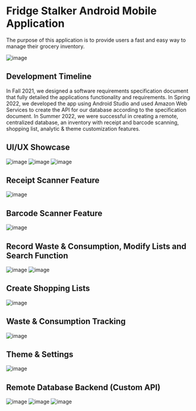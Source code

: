 # Fridge Stalker Android Mobile Application
The purpose of this application is to provide users a fast and easy way to manage their grocery inventory.

![image](https://user-images.githubusercontent.com/47125700/168901688-bf19da7d-b94f-4ed0-bd8a-c23bbe64e766.png)

## Development Timeline 
In Fall 2021, we designed a software requirements specification document that fully detailed the applications functionality and requirements. 
In Spring 2022, we developed the app using Android Studio and used Amazon Web Services to create the API for our database according to the specification document. 
In Summer 2022, we were successful in creating a remote, centralized database, an inventory with receipt and barcode scanning, shopping list, analytic & theme customization features.

## UI/UX Showcase
![image](https://user-images.githubusercontent.com/47125700/168901810-3a998826-6b5a-4620-b503-b057fae5cbfd.png)
![image](https://user-images.githubusercontent.com/47125700/168902027-c355f21b-e969-426d-9ac3-29c3dccdab32.png)
![image](https://user-images.githubusercontent.com/47125700/168902109-13e7071d-8e8a-4399-a3b7-9cd605a56a9e.png)

## Receipt Scanner Feature
![image](https://user-images.githubusercontent.com/47125700/168902298-c6736e7e-f301-40b3-adc6-f1f74bd3365d.png)

## Barcode Scanner Feature
![image](https://user-images.githubusercontent.com/47125700/168902467-943d3c99-8346-4dbf-925c-cf66dc71438a.png)

## Record Waste & Consumption, Modify Lists and Search Function
![image](https://user-images.githubusercontent.com/47125700/168902612-3cfdb879-8f32-457f-b58e-6c8d4b5617a7.png)
![image](https://user-images.githubusercontent.com/47125700/168902763-328f10af-7c36-433f-9842-1522b9fd046a.png)

## Create Shopping Lists
![image](https://user-images.githubusercontent.com/47125700/168903224-4abe790d-1776-4e3c-bc98-3cf144fd72c0.png)

## Waste & Consumption Tracking
![image](https://user-images.githubusercontent.com/47125700/168903336-11d3bc7f-37ee-4065-be26-94a3b0021a75.png)

## Theme & Settings
![image](https://user-images.githubusercontent.com/47125700/168903420-777f3e2c-9c2a-4b08-9f7c-6092e608ffc9.png)

## Remote Database Backend (Custom API)
![image](https://user-images.githubusercontent.com/47125700/168902875-b6641892-30dd-4b8d-b9b7-19eac0ebc8fe.png)
![image](https://user-images.githubusercontent.com/47125700/168902965-3f4c7454-074b-493b-9568-abd315906eb0.png)
![image](https://user-images.githubusercontent.com/47125700/168903101-aa68a066-043c-4ce8-af38-3c4b779f3f83.png)














